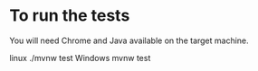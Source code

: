 # To run the tests

You will need Chrome and Java available on the target machine.

linux ./mvnw test
Windows mvnw test

